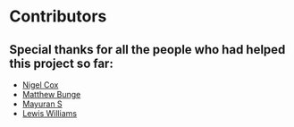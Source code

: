 # Contributors

## Special thanks for all the people who had helped this project so far:

* [Nigel Cox](https://github.com/bartius-nigel)
* [Matthew Bunge](https://github.com/mattb555)
* [Mayuran S](https://github.com/maybebored)
* [Lewis Williams](https://github.com/lewis150193)
